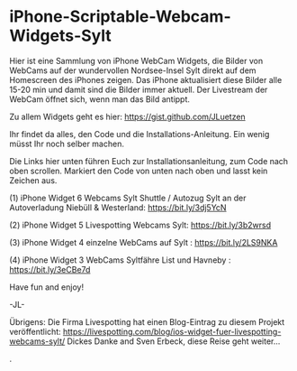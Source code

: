 # iPhone-Scriptable-Webcam-Widgets-Sylt
Hier ist eine Sammlung von iPhone WebCam Widgets, die Bilder von WebCams auf der wundervollen Nordsee-Insel Sylt direkt auf dem Homescreen des iPhones zeigen.
Das iPhone aktualisiert diese Bilder alle 15-20 min und damit sind die Bilder immer aktuell. 
Der Livestream der WebCam öffnet sich, wenn man das Bild antippt.

Zu allem Widgets geht es hier:
https://gist.github.com/JLuetzen

Ihr findet da alles, den Code und die Installations-Anleitung. Ein wenig müsst Ihr noch selber machen.


Die Links hier unten führen Euch zur Installationsanleitung, zum Code nach oben scrollen. Markiert den Code von unten nach oben und lasst kein Zeichen aus.

(1) iPhone Widget 6 Webcams Sylt Shuttle / Autozug Sylt an der Autoverladung Niebüll & Westerland: https://bit.ly/3dj5YcN

(2) iPhone Widget 5 Livespotting Webcams Sylt: https://bit.ly/3b2wrsd 

(3) iPhone Widget 4 einzelne WebCams auf Sylt : https://bit.ly/2LS9NKA 

(4) iPhone Widget 3 WebCams Syltfähre List und Havneby : https://bit.ly/3eCBe7d

Have fun and enjoy!

-JL-


Übrigens: 
Die Firma Livespotting hat einen Blog-Eintrag zu diesem Projekt veröffentlicht: https://livespotting.com/blog/ios-widget-fuer-livespotting-webcams-sylt/ 
Dickes Danke and Sven Erbeck, diese Reise geht weiter...

.
